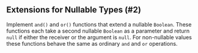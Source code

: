 ## Extensions for Nullable Types (#2)

Implement `and()` and `or()` functions that extend a nullable `Boolean`. These
functions each take a second nullable `Boolean` as a parameter and return `null`
if either the receiver or the argument is `null`. For non-nullable values these
functions behave the same as ordinary `and` and `or` operations.
